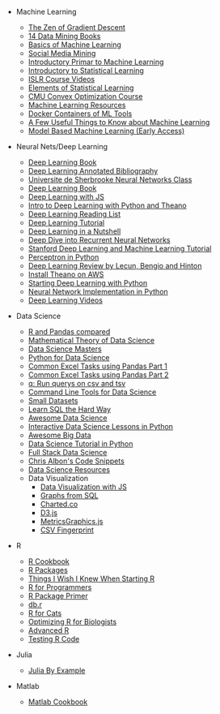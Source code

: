 * Machine Learning
    * [The Zen of Gradient Descent](http://mrtz.org/blog/the-zen-of-gradient-descent/)
    * [14 Data Mining Books](http://christonard.com/12-free-data-mining-books/)
    * [Basics of Machine Learning](http://homepages.inf.ed.ac.uk/vlavrenk/iaml.html)
    * [Social Media Mining](http://dmml.asu.edu/smm/book/)
    * [Introductory Primar to Machine Learning](http://www.toptal.com/machine-learning/machine-learning-theory-an-introductory-primer#.)
    * [Introductory to Statistical Learning](http://www-bcf.usc.edu/~gareth/ISL/ISLR%20Fourth%20Printing.pdf)
    * [ISLR Course Videos](http://www.dataschool.io/15-hours-of-expert-machine-learning-videos/)
    * [Elements of Statistical Learning](http://statweb.stanford.edu/~tibs/ElemStatLearn/printings/ESLII_print10.pdf)
    * [CMU Convex Optimization Course](http://www.stat.cmu.edu/~ryantibs/convexopt/#videos)
    * [Machine Learning Resources](http://www.startup.ml/resources)
    * [Docker Containers of ML Tools](https://github.com/StartupML/jetpack)
    * [A Few Useful Things to Know about Machine Learning](https://homes.cs.washington.edu/~pedrod/papers/cacm12.pdf)
    * [Model Based Machine Learning (Early Access)](http://www.mbmlbook.com/toc.html)
  
* Neural Nets/Deep Learning
    * [Deep Learning Book](http://neuralnetworksanddeeplearning.com/index.html)
    * [Deep Learning Annotated Bibliography](http://memkite.com/deep-learning-bibliography/#zhou2014deep)
    * [Universite de Sherbrooke Neural Networks Class](https://www.youtube.com/playlist?list=PL6Xpj9I5qXYEcOhn7TqghAJ6NAPrNmUBH)
    * [Deep Learning Book](http://www.iro.umontreal.ca/~bengioy/dlbook/)
    * [Deep Learning with JS](http://cs.stanford.edu/people/karpathy/convnetjs/index.html)
    * [Intro to Deep Learning with Python and Theano](https://www.youtube.com/watch?v=S75EdAcXHKk)
    * [Deep Learning Reading List](http://jmozah.github.io/links/)
    * [Deep Learning Tutorial](http://deeplearning.net/tutorial/)
    * [Deep Learning in a Nutshell](http://nikhilbuduma.com/2014/12/29/deep-learning-in-a-nutshell/)
    * [Deep Dive into Recurrent Neural Networks](http://nikhilbuduma.com/2015/01/11/a-deep-dive-into-recurrent-neural-networks/)
    * [Stanford Deep Learning and Machine Learning Tutorial](http://ufldl.stanford.edu/tutorial/)
    * [Perceptron in Python](https://blog.dbrgn.ch/2013/3/26/perceptrons-in-python/)
    * [Deep Learning Review by Lecun, Bengio and Hinton](http://www.nature.com/nature/journal/v521/n7553/full/nature14539.html)
    * [Install Theano on AWS](http://markus.com/install-theano-on-aws/)
    * [Starting Deep Learning with Python](http://www.pyimagesearch.com/2014/09/22/getting-started-deep-learning-python/)
    * [Neural Network Implementation in Python](http://peterroelants.github.io/posts/neural_network_implementation_part01/)
    * [Deep Learning Videos](http://www.computervisiontalks.com/tag/deep-learning-course/)

* Data Science
  * [R and Pandas compared](https://github.com/datacarpentry/datacarpentry/blob/master/cheatsheets/R_pandas_compare.md)
  * [Mathematical Theory of Data Science](https://research.microsoft.com/en-US/people/kannan/book-no-solutions-aug-21-2014.pdf)
  * [Data Science Masters](http://datasciencemasters.org/)
  * [Python for Data Science](http://twiecki.github.io/blog/2014/11/18/python-for-data-science/)
  * [Common Excel Tasks using Pandas Part 1](http://pbpython.com/excel-pandas-comp.html)
  * [Common Excel Tasks using Pandas Part 2](http://pbpython.com/excel-pandas-comp-2.html)
  * [q: Run querys on csv and tsv](https://github.com/harelba/q)
  * [Command Line Tools for Data Science](http://jeroenjanssens.com/2013/09/19/seven-command-line-tools-for-data-science.html)
  * [Small Datasets](https://github.com/dariusk/corpora)
  * [Learn SQL the Hard Way](http://sql.learncodethehardway.org/)
  * [Awesome Data Science](https://github.com/okulbilisim/awesome-datascience)
  * [Interactive Data Science Lessons in Python](https://dataquest.io/)
  * [Awesome Big Data](https://github.com/onurakpolat/awesome-bigdata)
  * [Data Science Tutorial in Python](http://blog.yhathq.com/posts/data-science-in-python-tutorial.html)
  * [Full Stack Data Science](https://github.com/jackgolding/FullStackDataAnalysis)
  * [Chris Albon's Code Snippets](http://chrisalbon.com/)
  * [Data Science Resources](http://www.datasciencecentral.com/group/resources/forum/topics/comprehensive-list-of-data-science-resources)
  * Data Visualization
    * [Data Visualization with JS](http://jsdatav.is/intro.html)
  	* [Graphs from SQL](http://fnordmetric.io/examples/)
	* [Charted.co](https://github.com/mikesall/charted)
	* [D3.js](http://d3js.org/)
	* [MetricsGraphics.js](http://metricsgraphicsjs.org/)
	* [CSV Fingerprint](http://setosa.io/blog/2014/08/03/csv-fingerprints/)

* R
    * [R Cookbook](http://www.cookbook-r.com/)
    * [R Packages](http://r-pkgs.had.co.nz/)
    * [Things I Wish I Knew When Starting R](http://reganmian.net/blog/2014/10/14/starting-data-analysiswrangling-with-r-things-i-wish-id-been-told/)
    * [R for Programmers](http://www.johndcook.com/blog/r_language_for_programmers/)
    * [R Package Primer](http://kbroman.org/pkg_primer/)
    * [db.r](https://github.com/yhat/db.r)
    * [R for Cats](http://rforcats.net/)
    * [Optimizing R for Biologists](http://journals.plos.org/ploscompbiol/article?id=10.1371/journal.pcbi.1004140)
    * [Advanced R](http://adv-r.had.co.nz/)
    * [Testing R Code](http://r-pkgs.had.co.nz/tests.html)

* Julia
    * [Julia By Example](http://www.scolvin.com/juliabyexample/)

* Matlab
    * [Matlab Cookbook](http://wiki.stdout.org/matlabcookbook/)
